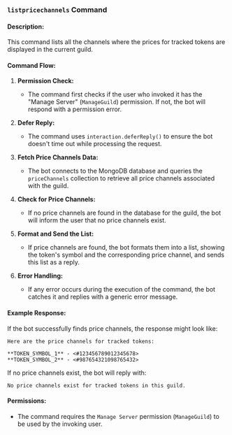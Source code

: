 ### `listpricechannels` Command

#### Description:
This command lists all the channels where the prices for tracked tokens are displayed in the current guild.

#### Command Flow:

1. **Permission Check:**
   - The command first checks if the user who invoked it has the "Manage Server" (`ManageGuild`) permission. If not, the bot will respond with a permission error.

2. **Defer Reply:**
   - The command uses `interaction.deferReply()` to ensure the bot doesn't time out while processing the request.

3. **Fetch Price Channels Data:**
   - The bot connects to the MongoDB database and queries the `priceChannels` collection to retrieve all price channels associated with the guild.

4. **Check for Price Channels:**
   - If no price channels are found in the database for the guild, the bot will inform the user that no price channels exist.

5. **Format and Send the List:**
   - If price channels are found, the bot formats them into a list, showing the token's symbol and the corresponding price channel, and sends this list as a reply.

6. **Error Handling:**
   - If any error occurs during the execution of the command, the bot catches it and replies with a generic error message.

#### Example Response:

If the bot successfully finds price channels, the response might look like:

```
Here are the price channels for tracked tokens:

**TOKEN_SYMBOL_1** - <#123456789012345678>
**TOKEN_SYMBOL_2** - <#987654321098765432>
```

If no price channels exist, the bot will reply with:

```
No price channels exist for tracked tokens in this guild.
```

#### Permissions:
- The command requires the `Manage Server` permission (`ManageGuild`) to be used by the invoking user.
